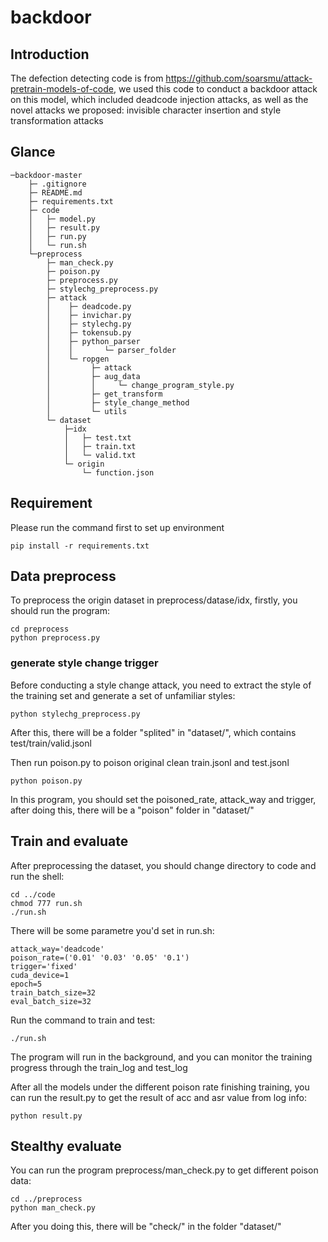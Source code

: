 # backdoor
## Introduction
The defection detecting code is from https://github.com/soarsmu/attack-pretrain-models-of-code, we used this code to conduct a backdoor attack on this model, which included deadcode injection attacks, as well as the novel attacks we proposed: invisible character insertion and style transformation attacks

## Glance
```
─backdoor-master
    ├─ .gitignore
    ├─ README.md
    ├─ requirements.txt
    ├─ code
    │   ├─ model.py
    │   ├─ result.py
    │   ├─ run.py
    │   └─ run.sh
    └─preprocess
        ├─ man_check.py
        ├─ poison.py
        ├─ preprocess.py
        ├─ stylechg_preprocess.py
        ├─ attack
        │    ├─ deadcode.py
        │    ├─ invichar.py
        │    ├─ stylechg.py
        │    ├─ tokensub.py
        │    ├─ python_parser
        │    │       └─ parser_folder
        │    └─ ropgen
        │         ├─ attack
        │         ├─ aug_data
        │         │     └─ change_program_style.py
        │         ├─ get_transform
        │         ├─ style_change_method
        │         └─ utils
        └─ dataset
            ├─idx
            │   ├─ test.txt
            │   ├─ train.txt
            │   └─ valid.txt
            └─ origin
                └─ function.json
```
## Requirement
Please run the command first to set up environment

```
pip install -r requirements.txt
```

## Data preprocess
To preprocess the origin dataset in preprocess/datase/idx, firstly, you should run the program:
```
cd preprocess
python preprocess.py
```

### generate style change trigger
Before conducting a style change attack, you need to extract the style of the training set and generate a set of unfamiliar styles: 
```
python stylechg_preprocess.py
```

After this, there will be a folder "splited" in "dataset/", which contains test/train/valid.jsonl 

Then run poison.py to poison original clean train.jsonl and test.jsonl

``````
python poison.py
``````

In this program, you should set the poisoned_rate, attack_way and trigger, after doing this, there will be a "poison" folder in "dataset/"

## Train and evaluate
After preprocessing the dataset, you should change directory to code and run the shell:

```
cd ../code
chmod 777 run.sh
./run.sh
```

There will be some parametre you'd set in run.sh:

```
attack_way='deadcode'
poison_rate=('0.01' '0.03' '0.05' '0.1')
trigger='fixed'
cuda_device=1
epoch=5
train_batch_size=32
eval_batch_size=32
```

Run the command to train and test:

```
./run.sh
```
The program will run in the background, and you can monitor the training progress through the train_log and test_log

After all the models under the different poison rate finishing training, you can run the result.py to get the result of acc and asr value from log info:

```
python result.py
```

## Stealthy evaluate

You can run the program preprocess/man_check.py to get different poison data:

```
cd ../preprocess
python man_check.py
```

After you doing this, there will be "check/" in the folder "dataset/"
